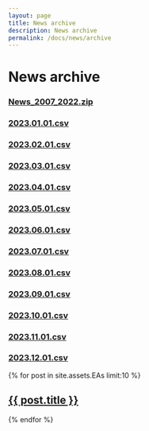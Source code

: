 ```yaml
---
layout: page
title: News archive
description: News archive
permalink: /docs/news/archive
---
```


# News archive

### [News_2007_2022.zip]({{site.baseurl}}/assets/News/FF/News_2007_2022.zip)

### [2023.01.01.csv]({{site.baseurl}}/assets/News/FF/2023.01.01.csv)

### [2023.02.01.csv]({{site.baseurl}}/assets/News/FF/2023.02.01.csv)

### [2023.03.01.csv]({{site.baseurl}}/assets/News/FF/2023.03.01.csv)

### [2023.04.01.csv]({{site.baseurl}}/assets/News/FF/2023.04.01.csv)

### [2023.05.01.csv]({{site.baseurl}}/assets/News/FF/2023.05.01.csv)

### [2023.06.01.csv]({{site.baseurl}}/assets/News/FF/2023.06.01.csv)

### [2023.07.01.csv]({{site.baseurl}}/assets/News/FF/2023.07.01.csv)

### [2023.08.01.csv]({{site.baseurl}}/assets/News/FF/2023.08.01.csv)

### [2023.09.01.csv]({{site.baseurl}}/assets/News/FF/2023.09.01.csv)

### [2023.10.01.csv]({{site.baseurl}}/assets/News/FF/2023.10.01.csv)

### [2023.11.01.csv]({{site.baseurl}}/assets/News/FF/2023.11.01.csv)

### [2023.12.01.csv]({{site.baseurl}}/assets/News/FF/2023.12.01.csv)

{% for post in site.assets.EAs limit:10 %}
   <h2><a href="{{ site.baseurl }}{{ post.url }}">{{ post.title }}</a></h2>
{% endfor %}